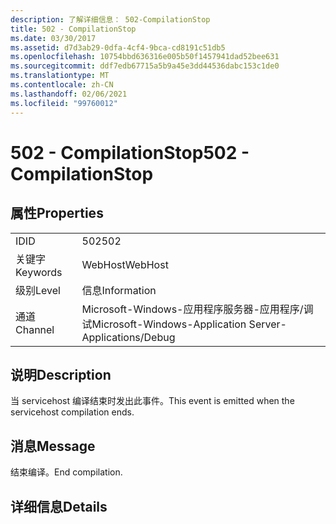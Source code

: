 ```yaml
---
description: 了解详细信息： 502-CompilationStop
title: 502 - CompilationStop
ms.date: 03/30/2017
ms.assetid: d7d3ab29-0dfa-4cf4-9bca-cd8191c51db5
ms.openlocfilehash: 10754bbd636316e005b50f1457941dad52bee631
ms.sourcegitcommit: ddf7edb67715a5b9a45e3dd44536dabc153c1de0
ms.translationtype: MT
ms.contentlocale: zh-CN
ms.lasthandoff: 02/06/2021
ms.locfileid: "99760012"
---
```

# <a name="502---compilationstop"></a><span data-ttu-id="5816e-103">502 - CompilationStop</span><span class="sxs-lookup"><span data-stu-id="5816e-103">502 - CompilationStop</span></span>

## <a name="properties"></a><span data-ttu-id="5816e-104">属性</span><span class="sxs-lookup"><span data-stu-id="5816e-104">Properties</span></span>  
  
|||  
|-|-|  
|<span data-ttu-id="5816e-105">ID</span><span class="sxs-lookup"><span data-stu-id="5816e-105">ID</span></span>|<span data-ttu-id="5816e-106">502</span><span class="sxs-lookup"><span data-stu-id="5816e-106">502</span></span>|  
|<span data-ttu-id="5816e-107">关键字</span><span class="sxs-lookup"><span data-stu-id="5816e-107">Keywords</span></span>|<span data-ttu-id="5816e-108">WebHost</span><span class="sxs-lookup"><span data-stu-id="5816e-108">WebHost</span></span>|  
|<span data-ttu-id="5816e-109">级别</span><span class="sxs-lookup"><span data-stu-id="5816e-109">Level</span></span>|<span data-ttu-id="5816e-110">信息</span><span class="sxs-lookup"><span data-stu-id="5816e-110">Information</span></span>|  
|<span data-ttu-id="5816e-111">通道</span><span class="sxs-lookup"><span data-stu-id="5816e-111">Channel</span></span>|<span data-ttu-id="5816e-112">Microsoft-Windows-应用程序服务器-应用程序/调试</span><span class="sxs-lookup"><span data-stu-id="5816e-112">Microsoft-Windows-Application Server-Applications/Debug</span></span>|  
  
## <a name="description"></a><span data-ttu-id="5816e-113">说明</span><span class="sxs-lookup"><span data-stu-id="5816e-113">Description</span></span>  

 <span data-ttu-id="5816e-114">当 servicehost 编译结束时发出此事件。</span><span class="sxs-lookup"><span data-stu-id="5816e-114">This event is emitted when the servicehost compilation ends.</span></span>  
  
## <a name="message"></a><span data-ttu-id="5816e-115">消息</span><span class="sxs-lookup"><span data-stu-id="5816e-115">Message</span></span>  

 <span data-ttu-id="5816e-116">结束编译。</span><span class="sxs-lookup"><span data-stu-id="5816e-116">End compilation.</span></span>  
  
## <a name="details"></a><span data-ttu-id="5816e-117">详细信息</span><span class="sxs-lookup"><span data-stu-id="5816e-117">Details</span></span>
